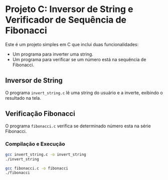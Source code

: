 # Projeto C: Inversor de String e Verificador de Sequência de Fibonacci

Este é um projeto simples em C que inclui duas funcionalidades:
- Um programa para inverter uma string.
- Um programa para verificar se um número está na sequência de Fibonacci.

## Inversor de String

O programa `invert_string.c` lê uma string do usuário e a inverte, exibindo o resultado na tela.

## Verificação Fibonacci

O programa `fibonacci.c` verifica se determinado número esta na série Fibonacci.

### Compilação e Execução

```bash
gcc invert_string.c -o invert_string
./invert_string

gcc fibonacci.c -o fibonacci
./fibonacci

